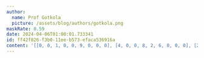 ```yaml
---
author:
  name: Prof Gotkola
  picture: /assets/blog/authors/gotkola.png
maskRate: 0.59
date: 2024-04-06T01:00:01.733341
id: ff42f826-f3b0-11ee-b573-efaca536916a
content: '[[0, 0, 1, 0, 0, 9, 0, 0, 0], [4, 0, 0, 8, 2, 6, 0, 0, 0], [2, 0, 0, 0, 0, 5, 0, 6, 7], [0, 0, 0, 9, 6, 1, 0, 5, 0], [0, 0, 0, 3, 0, 8, 0, 0, 4], [0, 0, 8, 0, 0, 2, 0, 3, 6], [0, 1, 0, 0, 8, 7, 0, 0, 9], [0, 6, 0, 2, 0, 4, 5, 0, 0], [0, 0, 4, 0, 9, 3, 1, 7, 0]]'
---
```

